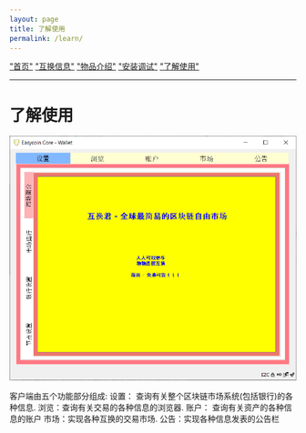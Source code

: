 ```yaml
---
layout: page
title: 了解使用
permalink: /learn/
---
```


["首页"](https://ubarterchain.github.io/) ["互换信息"](/info/)  ["物品介绍"](/list/)   ["安装调试"](/install/)   ["了解使用"](/learn/) 

---
# 了解使用 #

<div class='fig figcenter fighighlight'>
  <img src='/11.png'>
</div>



客户端由五个功能部分组成: 
    设置： 查询有关整个区块链市场系统(包括银行)的各种信息.
    浏览：查询有关交易的各种信息的浏览器.
    账户： 查询有关资产的各种信息的账户
    市场：实现各种互换的交易市场.
    公告：实现各种信息发表的公告栏
    
    
    
    
